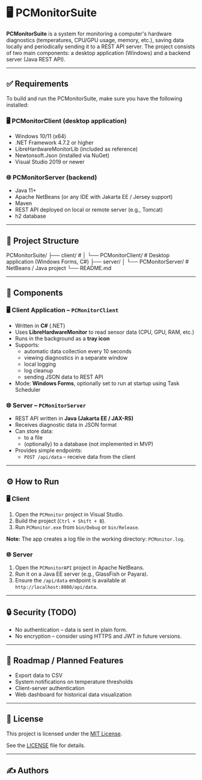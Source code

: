 # 🖥️ PCMonitorSuite

**PCMonitorSuite** is a system for monitoring a computer's hardware diagnostics (temperatures, CPU/GPU usage, memory, etc.), saving data locally and periodically sending it to a REST API server. The project consists of two main components: a desktop application (Windows) and a backend server (Java REST API).

---

## ✅ Requirements
To build and run the PCMonitorSuite, make sure you have the following installed:

### 🖥️ PCMonitorClient (desktop application)
- Windows 10/11 (x64)
- .NET Framework 4.7.2 or higher
- LibreHardwareMonitorLib (included as reference)
- Newtonsoft.Json (installed via NuGet)
- Visual Studio 2019 or newer

### 🌐 PCMonitorServer (backend)
- Java 11+
- Apache NetBeans (or any IDE with Jakarta EE / Jersey support)
- Maven
- REST API deployed on local or remote server (e.g., Tomcat)
- h2 database

---

## 📁 Project Structure
PCMonitorSuite/
├── client/ # 
│ └── PCMonitorClient/ # Desktop application (Windows Forms, C#)
├── server/ 
│ └── PCMonitorServer/ # NetBeans / Java project
└── README.md


---

## 🧩 Components

### 🖥️ Client Application – `PCMonitorClient`
- Written in **C#** (.NET)
- Uses **LibreHardwareMonitor** to read sensor data (CPU, GPU, RAM, etc.)
- Runs in the background as a **tray icon**
- Supports:
  - automatic data collection every 10 seconds
  - viewing diagnostics in a separate window
  - local logging
  - log cleanup
  - sending JSON data to REST API
- Mode: **Windows Forms**, optionally set to run at startup using Task Scheduler

### 🌐 Server – `PCMonitorServer`
- REST API written in **Java (Jakarta EE / JAX-RS)**
- Receives diagnostic data in JSON format
- Can store data:
  - to a file
  - (optionally) to a database (not implemented in MVP)
- Provides simple endpoints:
  - `POST /api/data` – receive data from the client

---

## ⚙️ How to Run

### 🖥️ Client
1. Open the `PCMonitor` project in Visual Studio.
2. Build the project (`Ctrl + Shift + B`).
3. Run `PCMonitor.exe` from `bin/Debug` or `bin/Release`.

**Note:** The app creates a log file in the working directory: `PCMonitor.log`.

### 🌐 Server
1. Open the `PCMonitorAPI` project in Apache NetBeans.
2. Run it on a Java EE server (e.g., GlassFish or Payara).
3. Ensure the `/api/data` endpoint is available at `http://localhost:8080/api/data`.

---

## 🔒 Security (TODO)
- No authentication – data is sent in plain form.
- No encryption – consider using HTTPS and JWT in future versions.

---

## 🚀 Roadmap / Planned Features
- Export data to CSV
- System notifications on temperature thresholds
- Client-server authentication
- Web dashboard for historical data visualization

---

## 📃 License

This project is licensed under the [MIT License](https://opensource.org/licenses/MIT).

See the [LICENSE](LICENSE) file for details.

---

## ✍️ Authors

